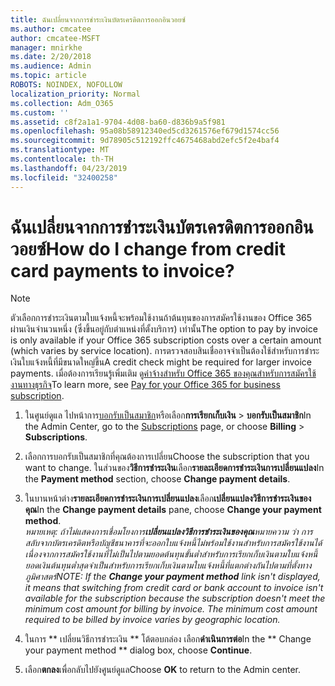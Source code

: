 ```yaml
---
title: ฉันเปลี่ยนจากการชำระเงินบัตรเครดิตการออกอินวอยซ์
ms.author: cmcatee
author: cmcatee-MSFT
manager: mnirkhe
ms.date: 2/20/2018
ms.audience: Admin
ms.topic: article
ROBOTS: NOINDEX, NOFOLLOW
localization_priority: Normal
ms.collection: Adm_O365
ms.custom: ''
ms.assetid: c8f2a1a1-9704-4d08-ba60-d836b9a5f981
ms.openlocfilehash: 95a08b58912340ed5cd3261576ef679d1574cc56
ms.sourcegitcommit: 9d78905c512192ffc4675468abd2efc5f2e4baf4
ms.translationtype: MT
ms.contentlocale: th-TH
ms.lasthandoff: 04/23/2019
ms.locfileid: "32400258"
---
```

# <a name="how-do-i-change-from-credit-card-payments-to-invoice"></a><span data-ttu-id="0a568-102">ฉันเปลี่ยนจากการชำระเงินบัตรเครดิตการออกอินวอยซ์</span><span class="sxs-lookup"><span data-stu-id="0a568-102">How do I change from credit card payments to invoice?</span></span>

> [!NOTE]
> <span data-ttu-id="0a568-103">ตัวเลือกการชำระเงินตามใบแจ้งหนี้จะพร้อมใช้งานถ้าต้นทุนของการสมัครใช้งานของ Office 365 ผ่านเงินจำนวนหนึ่ง (ซึ่งขึ้นอยู่กับตำแหน่งที่ตั้งบริการ) เท่านั้น</span><span class="sxs-lookup"><span data-stu-id="0a568-103">The option to pay by invoice is only available if your Office 365 subscription costs over a certain amount (which varies by service location).</span></span> <span data-ttu-id="0a568-104">การตรวจสอบสินเชื่ออาจจำเป็นต้องใช้สำหรับการชำระเงินใบแจ้งหนี้ที่มีขนาดใหญ่ขึ้น</span><span class="sxs-lookup"><span data-stu-id="0a568-104">A credit check might be required for larger invoice payments.</span></span> <span data-ttu-id="0a568-105">เมื่อต้องการเรียนรู้เพิ่มเติม ดู[ค่าจ้างสำหรับ Office 365 ของคุณสำหรับการสมัครใช้งานทางธุรกิจ](https://support.office.com/article/734f4aab-df2d-4e9b-8cb1-691910bde216)</span><span class="sxs-lookup"><span data-stu-id="0a568-105">To learn more, see [Pay for your Office 365 for business subscription](https://support.office.com/article/734f4aab-df2d-4e9b-8cb1-691910bde216).</span></span> 
  
1. <span data-ttu-id="0a568-106">ในศูนย์ดูแล ไปหน้าการ[บอกรับเป็นสมาชิก](https://go.microsoft.com/fwlink/p/?linkid=842054)หรือเลือก**การเรียกเก็บเงิน** \> **บอกรับเป็นสมาชิก**</span><span class="sxs-lookup"><span data-stu-id="0a568-106">In the Admin Center, go to the [Subscriptions](https://go.microsoft.com/fwlink/p/?linkid=842054) page, or choose **Billing** \> **Subscriptions**.</span></span>
    
2. <span data-ttu-id="0a568-107">เลือกการบอกรับเป็นสมาชิกที่คุณต้องการเปลี่ยน</span><span class="sxs-lookup"><span data-stu-id="0a568-107">Choose the subscription that you want to change.</span></span> <span data-ttu-id="0a568-108">ในส่วนของ**วิธีการชำระเงิน**เลือก**รายละเอียดการชำระเงินการเปลี่ยนแปลง**</span><span class="sxs-lookup"><span data-stu-id="0a568-108">In the **Payment method** section, choose **Change payment details**.</span></span>
    
3. <span data-ttu-id="0a568-109">ในบานหน้าต่าง**รายละเอียดการชำระเงินการเปลี่ยนแปลง**เลือก**เปลี่ยนแปลงวิธีการชำระเงินของคุณ**</span><span class="sxs-lookup"><span data-stu-id="0a568-109">In the **Change payment details** pane, choose **Change your payment method**.</span></span>
<br><span data-ttu-id="0a568-110">*หมายเหตุ: ถ้าไม่แสดงการเชื่อมโยงการ**เปลี่ยนแปลงวิธีการชำระเงินของคุณ**หมายความ ว่า การสลับจากบัตรเครดิตหรือบัญชีธนาคารที่จะออกใบแจ้งหนี้ไม่พร้อมใช้งานสำหรับการสมัครใช้งานได้เนื่องจากการสมัครใช้งานที่ไม่เป็นไปตามยอดต้นทุนขั้นต่ำสำหรับการเรียกเก็บเงินตามใบแจ้งหนี้ ยอดเงินต้นทุนต่ำสุดจำเป็นสำหรับการเรียกเก็บเงินตามใบแจ้งหนี้ที่แตกต่างกันไปตามที่ตั้งทางภูมิศาสตร์*</span><span class="sxs-lookup"><span data-stu-id="0a568-110">*NOTE: If the **Change your payment method** link isn't displayed, it means that switching from credit card or bank account to invoice isn't available for the subscription because the subscription doesn't meet the minimum cost amount for billing by invoice. The minimum cost amount required to be billed by invoice varies by geographic location.*</span></span>
  
4. <span data-ttu-id="0a568-111">ในการ \*\* เปลี่ยนวิธีการชำระเงิน \*\* โต้ตอบกล่อง เลือก**ดำเนินการต่อ**</span><span class="sxs-lookup"><span data-stu-id="0a568-111">In the \*\* Change your payment method \*\* dialog box, choose **Continue**.</span></span>
    
5. <span data-ttu-id="0a568-112">เลือก**ตกลง**เพื่อกลับไปยังศูนย์ดูแล</span><span class="sxs-lookup"><span data-stu-id="0a568-112">Choose **OK** to return to the Admin center.</span></span> 
   